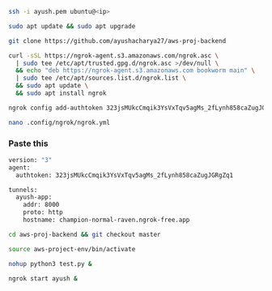 ```bash
ssh -i ayush.pem ubuntu@<ip>
```
```bash
sudo apt update && sudo apt upgrade
```

```bash 
git clone https://github.com/ayushacharya27/aws-proj-backend
```

```bash
curl -sSL https://ngrok-agent.s3.amazonaws.com/ngrok.asc \
  | sudo tee /etc/apt/trusted.gpg.d/ngrok.asc >/dev/null \
  && echo "deb https://ngrok-agent.s3.amazonaws.com bookworm main" \
  | sudo tee /etc/apt/sources.list.d/ngrok.list \
  && sudo apt update \
  && sudo apt install ngrok
```

```bash
ngrok config add-authtoken 323jsMUkcCmqik3YsVxTqv5agMs_2fLynh858caZugJGRgZq1
```

```bash
nano .config/ngrok/ngrok.yml
```

### Paste this
```bash
version: "3"
agent:
  authtoken: 323jsMUkcCmqik3YsVxTqv5agMs_2fLynh858caZugJGRgZq1

tunnels:
  ayush-app:
    addr: 8000
    proto: http
    hostname: champion-normal-raven.ngrok-free.app
```

```bash
cd aws-proj-backend && git checkout master
```

```bash
source aws-project-env/bin/activate
```

```bash
nohup python3 test.py &
```

```bash 
ngrok start ayush &
```

